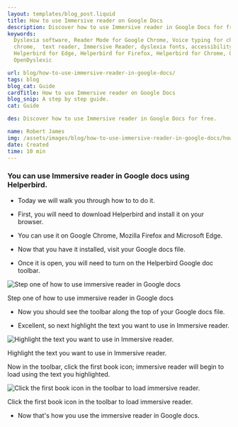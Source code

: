 ```yaml
---
layout: templates/blog_post.liquid
title: How to use Immersive reader on Google Docs
description: Discover how to use Immersive reader in Google Docs for free.
keywords:
  Dyslexia software, Reader Mode for Google Chrome, Voice typing for chrome, Text to speech for
  chrome,  text reader, Immersive Reader, dyslexia fonts, accessibility software, dyslexia software,
  Helperbird for Edge, Helperbird for Firefox, Helperbird for Chrome, Opendyslexic for Chrome,
  OpenDyslexic

url: blog/how-to-use-immersive-reader-in-google-docs/
tags: blog
blog_cat: Guide
cardTitle: How to use Immersive reader on Google Docs
blog_snip: A step by step guide.
cat: Guide

des: Discover how to use Immersive reader in Google Docs for free.

name: Robert James
img: /assets/images/blog/how-to-use-immersive-reader-in-google-docs/how-to-turn-on-helperbirds-google-toolbar.png
date: Created
time: 10 min
---
```


### You can use Immersive reader in Google docs using Helperbird.

- Today we will walk you through how to to do it.

- First, you will need to download Helperbird and install it on your browser.

- You can use it on Google Chrome, Mozilla Firefox and Microsoft Edge.

- Now that you have it installed, visit your Google docs file.

- Once it is open, you will need to turn on the Helperbird Google doc toolbar.

![Step one of how to use immersive reader in Google docs](/assets/images/blog/how-to-use-immersive-reader-in-google-docs/how-to-turn-on-helperbirds-google-toolbar.png)

Step one of how to use immersive reader in Google docs

- Now you should see the toolbar along the top of your Google docs file.

- Excellent, so next highlight the text you want to use in Immersive reader.

![Highlight the text you want to use in Immersive reader.](/assets/images/blog/how-to-use-immersive-reader-in-google-docs/highlight-the-text-in-google-docs-to-use-immersive-reader.png)

Highlight the text you want to use in Immersive reader.

Now in the toolbar, click the first book icon; immersive reader will begin to load using the text
you highlighted.

![Click the first book icon in the toolbar to load immersive reader.](/assets/images/blog/how-to-use-immersive-reader-in-google-docs/immersive-reader-loading-in-google-docs.png)

Click the first book icon in the toolbar to load immersive reader.

- Now that's how you use the immersive reader in Google docs.
